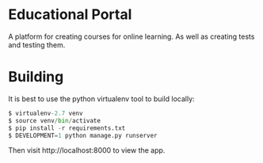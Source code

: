 # Educational Portal

A platform for creating courses for online learning. As well as creating tests and testing them.

# Building

It is best to use the python virtualenv tool to build locally:

```python
$ virtualenv-2.7 venv
$ source venv/bin/activate
$ pip install -r requirements.txt
$ DEVELOPMENT=1 python manage.py runserver
```
Then visit http://localhost:8000 to view the app. 
